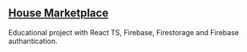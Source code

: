 ## [House Marketplace](https://house-marketplace-six-omega.vercel.app/)

Educational project with React TS, Firebase, Firestorage and Firebase authantication.
